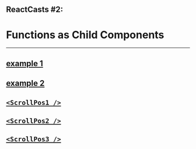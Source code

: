 ## ReactCasts #2:
# Functions as Child Components
---
## [example 1](./src/facc/example1.js)
## [example 2](./src/facc/example2.js)
## [`<ScrollPos1 />`](./src/facc/ScrollPos1.js)
## [`<ScrollPos2 />`](./src/facc/ScrollPos2.js)
## [`<ScrollPos3 />`](./src/facc/ScrollPos3.js)
